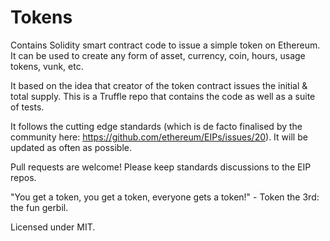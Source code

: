 # Tokens

Contains Solidity smart contract code to issue a simple token on Ethereum. It can be used to create any form of asset, currency, coin, hours, usage tokens, vunk, etc.  

It based on the idea that creator of the token contract issues the initial & total supply. This is a Truffle repo that contains the code as well as a suite of tests.  

It follows the cutting edge standards (which is de facto finalised by the community here: https://github.com/ethereum/EIPs/issues/20). It will be updated as often as possible.  

Pull requests are welcome! Please keep standards discussions to the EIP repos.

"You get a token, you get a token, everyone gets a token!" - Token the 3rd: the fun gerbil.  

Licensed under MIT.  
